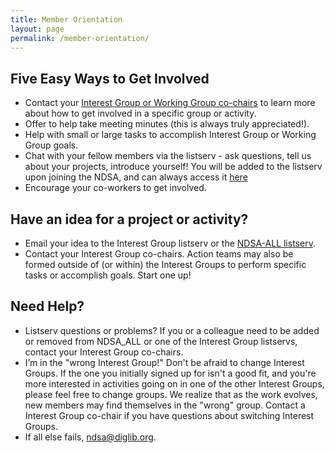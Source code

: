 ```yaml
---
title: Member Orientation
layout: page
permalink: /member-orientation/
---
```


## Five Easy Ways to Get Involved
- Contact your [Interest Group or Working Group co-chairs](/working-groups/) to learn more about how to get involved in a specific group or activity.
- Offer to help take meeting minutes (this is always truly appreciated!).
- Help with small or large tasks to accomplish Interest Group or Working Group goals.
- Chat with your fellow members via the listserv - ask questions, tell us about your projects, introduce yourself! You will be added to the listserv upon joining the NDSA, and can always access it [here](http://lists.clir.org/cgi-bin/wa?A0=NDSA-ALL)
- Encourage your co-workers to get involved.

## Have an idea for a project or activity?
- Email your idea to the Interest Group listserv or the [NDSA-ALL listserv](http://lists.clir.org/cgi-bin/wa?A0=NDSA-ALL).
- Contact your Interest Group co-chairs.
Action teams may also be formed outside of (or within) the Interest Groups to perform specific tasks or accomplish goals. Start one up!

## Need Help?
<!--- - Lost your wiki password? Go [here](https://wiki.diglib.org/Special:PasswordReset), and enter your username. Click “Reset password”. A temporary password will be sent to your email address. Forgot your username? Go [here](https://wiki.diglib.org/index.php?title=Special:UserLogin&returnto=Special%3ASpecialPages) and click "Help with logging in". --->
- Listserv questions or problems?
If you or a colleague need to be added or removed from NDSA_ALL or one of the Interest Group listservs, contact your Interest Group co-chairs.
- I’m in the "wrong Interest Group!"
Don't be afraid to change Interest Groups. If the one you initially signed up for isn't a good fit, and you're more interested in activities going on in one of the other Interest Groups, please feel free to change groups. We realize that as the work evolves, new members may find themselves in the "wrong" group. Contact a Interest Group co-chair if you have questions about switching Interest Groups.
- If all else fails, <ndsa@diglib.org>.
